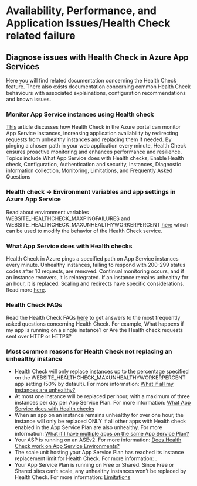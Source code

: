 <properties
  articleid="..."
  cloudenvironments="public,mooncake,fairfax,usnat,ussec"
  description="Health Check related failure - Azure App Service Web App: Availability, Performance, and Application Issues"
  isofficial="True"
  ms.author="benperk"
  ownershipid="Compute_AppService"
  pagetitle="Spark Unexpected Result"
  problemids=""
  productpesids="..."
  resourcerequired="False"
  resourcetags=""
  selfhelptype="apollo"
  supporttopicids="..." />
# Availability, Performance, and Application Issues/Health Check related failure
## Diagnose issues with Health Check in Azure App Services
Here you will find related documentation concerning the Health Check feature.  There also exists documentation concerning common Health Check behaviours with associated explainations, configuration recommendations and known issues.
### Monitor App Service instances using Health check
[This](https://learn.microsoft.com/en-us/azure/app-service/monitor-instances-health-check) article discusses how Health Check in the Azure portal can monitor App Service instances, increasing application availability by redirecting requests from unhealthy instances and replacing them if needed. By pinging a chosen path in your web application every minute, Health Check ensures proactive monitoring and enhances performance and resilience.  Topics include What App Service does with Health checks, Enable Health check, Configuration, Authentication and security, Instances, Diagnostic information collection, Monitoring, Limitations, and Frequently Asked Questions
### Health check -> Environment variables and app settings in Azure App Service
Read about environment variables WEBSITE_HEALTHCHECK_MAXPINGFAILURES and WEBSITE_HEALTHCHECK_MAXUNHEALTHYWORKERPERCENT [here](https://learn.microsoft.com/en-us/azure/app-service/reference-app-settings?#health-check) which can be used to modify the behavior of the Health Check service.
### What App Service does with Health checks
Health Check in Azure pings a specified path on App Service instances every minute. Unhealthy instances, failing to respond with 200-299 status codes after 10 requests, are removed. Continual monitoring occurs, and if an instance recovers, it is reintegrated. If an instance remains unhealthy for an hour, it is replaced. Scaling and redirects have specific considerations.  Read more [here](https://learn.microsoft.com/en-us/azure/app-service/monitor-instances-health-check?#what-app-service-does-with-health-checks).
### Health Check FAQs
Read the Health Check FAQs [here](https://learn.microsoft.com/en-us/azure/app-service/monitor-instances-health-check?#frequently-asked-questions) to get answers to the most frequently asked questions concerning Health Check.  For example, What happens if my app is running on a single instance? or Are the Health check requests sent over HTTP or HTTPS?

### Most common reasons for Health Check not replacing an unhealthy instance
-	Health Check will only replace instances up to the percentage specified on the WEBSITE_HEALTHCHECK_MAXUNHEALTHYWORKERPERCENT app setting (50% by default). 
For more information: [What if all my instances are unhealthy?](https://learn.microsoft.com/en-us/azure/app-service/monitor-instances-health-check?tabs=dotnet#what-if-all-my-instances-are-unhealthy)
-	At most one instance will be replaced per hour, with a maximum of three instances per day per App Service Plan. 
For more information: [What App Service does with Health checks](https://learn.microsoft.com/en-us/azure/app-service/monitor-instances-health-check?tabs=dotnet#what-app-service-does-with-health-checks)
-	When an app on an instance remains unhealthy for over one hour, the instance will only be replaced ONLY if all other apps with Health check enabled in the App Service Plan are also unhealthy.
For more information: [What if I have multiple apps on the same App Service Plan?](https://learn.microsoft.com/en-us/azure/app-service/monitor-instances-health-check?tabs=dotnet#what-if-i-have-multiple-apps-on-the-same-app-service-plan)
-	Your ASP is running on an ASEv2. 
For more information: [Does Health Check work on App Service Environments?](https://learn.microsoft.com/en-us/azure/app-service/monitor-instances-health-check?tabs=dotnet#does-health-check-work-on-app-service-environments)
-	The scale unit hosting your App Service Plan has reached its instance replacement limit for Health Check. For more information: <Raluca is working on getting this added to the public facing documentation>.
-	Your App Service Plan is running on Free or Shared. Since Free or Shared sites can’t scale, any unhealthy instances won’t be replaced by Health Check. 
For more information: [Limitations](https://learn.microsoft.com/en-us/azure/app-service/monitor-instances-health-check?tabs=dotnet#limitations)
